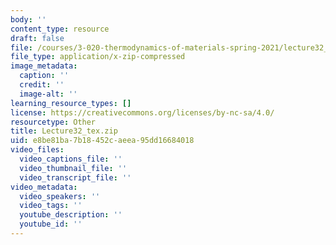 ```yaml
---
body: ''
content_type: resource
draft: false
file: /courses/3-020-thermodynamics-of-materials-spring-2021/lecture32_tex.zip
file_type: application/x-zip-compressed
image_metadata:
  caption: ''
  credit: ''
  image-alt: ''
learning_resource_types: []
license: https://creativecommons.org/licenses/by-nc-sa/4.0/
resourcetype: Other
title: Lecture32_tex.zip
uid: e8be81ba-7b18-452c-aeea-95dd16684018
video_files:
  video_captions_file: ''
  video_thumbnail_file: ''
  video_transcript_file: ''
video_metadata:
  video_speakers: ''
  video_tags: ''
  youtube_description: ''
  youtube_id: ''
---
```

